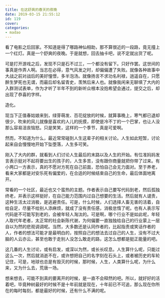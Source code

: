 ```yaml
---
title: 在这舒爽的春天的夜晚
date: 2019-03-15 21:55:12
id: 119
cover: 
categories:
- madao
---
```


看了电影之后回家。不知道是得了哪路神仙相助，那不算很近的一段路，竟无撞上一个红灯。真是一个舒爽的夜晚。于是就想，回去抽卡吧，说不定就出货了呢。

可是打开游戏之后，发现不只是石不过三，一个都没有留下。只好作罢。这世间的事真是作弄人啊。当志在必得，意气风发之时，却偏偏遭了失败。就像各种故事中大战之前对战后的美好憧憬，多半泡汤。就像扬言不求功名利禄，逍遥自在，只愿醉生梦死也无谓，而最后却名留青史，羡煞后来人也。就像我闲来无聊填了大内的入群测试表单，作为才听了半年不到的新听众根本没抱希望会通过，提交之后，却出现了恭喜的字样。

造化。

现当下正值春姑娘来到，绿芽萌发、百花绽放的时候，就算事晚上，寒气都已退却很少，吹来的风儿就像是喜欢的人儿的抚摸，即使是冷不丁的一个巴掌，也让人没那么容易沮丧恼怒。只是笑笑，这样的一个季节，真是可爱啊。

然而，不知道为什么，最近常常碰到人生这辈子的相关讨论。人生如此短暂，讨论起来自会慢慢地开始下坠堕落，人生多可笑。

刚入了大内的群，就看到人们讨论人生最后的末路以及人生的开始。有位准妈妈发言表示挺对不起将要出生的孩子的，人生多苦，没有跟你商量就把你带了过来。有小两口一方表示，真的不愿对方死在自己前面，恐怕自己会无力面对。至于养老，看来大家都是对安乐死有偏爱的，在合适的时候结束自己的生命，最后体面地离开。

常看的一个社区，最近也又个蛮热的主题。作者表示自己要写代码到老，然后孤独终老，并表示这样挺好，在自己能力范围内过自己想要的生活。然后就有人谴责，这种生活太过消极，是逃避责任。可是，什么时候，人们选择人畜无害的活着，自给自足，尽量不给别人添麻烦，就成了没有责任感，消极怠惰了呢。也有人表示写代码是不可能写到老的，会被年轻人淘汰的。可是啊，哪个行业不是如此呢，年轻人取代年老者，太正常的社会新陈代谢，为何偏要一直独独给自己的行业蒙上一层自以为然的悲观调调呢。当然，大多数还是认同作者的，比起指责或笑话作者的人，作者的想法可能才是最明白的，按照自己的想法去过自己的人生，没有不过大脑的人云亦云，甚至也敢于走别人没怎么敢走的路，这怎么想都是挺正能量的吧。

这几番的人生讨论，或有启发，或深以为然，或长长叹息。人生算什么呢，只能过这么一次，然后就消逝不在，或许想把自己的名字刻在石头上，或者被历史的车轮记住，可是，地球也总是有毁灭的时候，那时候，人生，人类算什么呢，为什么来，又为什么去，荒唐一场。

想来想去，可能不到真的要离开的时候，是一直不会释然的吧。所以，就好好的活着吧，毕竟种树最好的时候不是十年前就是现在，十年前已不可追，那么现在你所在的每时每刻，都是最好的时候，还有什么不满的呢。
